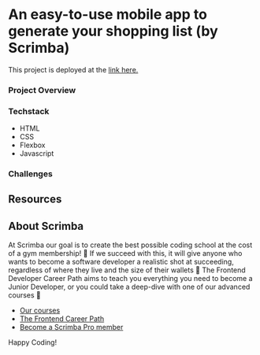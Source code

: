 # An easy-to-use mobile app to generate your shopping list (by Scrimba)

This project is deployed at the [link here.](https://groceryshoppingappbymtdt.netlify.app/)

### Project Overview

### Techstack

- HTML
- CSS
- Flexbox
- Javascript

### Challenges

## Resources

## About Scrimba

At Scrimba our goal is to create the best possible coding school at the cost of a gym membership! 💜
If we succeed with this, it will give anyone who wants to become a software developer a realistic shot at succeeding, regardless of where they live and the size of their wallets 🎉
The Frontend Developer Career Path aims to teach you everything you need to become a Junior Developer, or you could take a deep-dive with one of our advanced courses 🚀

- [Our courses](https://scrimba.com/allcourses)
- [The Frontend Career Path](https://scrimba.com/learn/frontend)
- [Become a Scrimba Pro member](https://scrimba.com/pricing)

Happy Coding!

